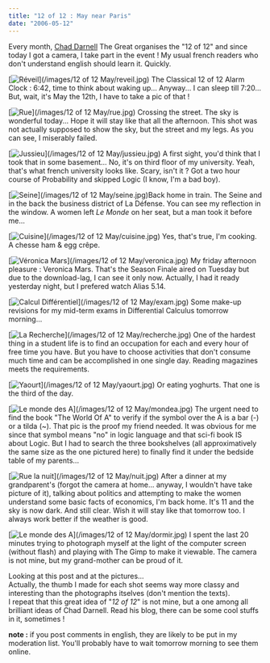 ```yaml
---
title: "12 of 12 : May near Paris"
date: "2006-05-12"
---
```


Every month, [Chad Darnell](http://chaddarnell.typepad.com/runchadrun2/2006/05/12_of_12_may_2.html) The Great organises the "12 of 12" and since today I got a camera, I take part in the event ! My usual french readers who don't understand english should learn it. Quickly.

[![Réveil](images/ap_reveil.jpg)](/images/12 of 12 May/reveil.jpg) The Classical 12 of 12 Alarm Clock : 6:42, time to think about waking up... Anyway... I can sleep till 7:20... But, wait, it's May the 12th, I have to take a pic of that !  
  
  
  
  
  

[![Rue](images/ap_rue.jpg)](/images/12 of 12 May/rue.jpg) Crossing the street. The sky is wonderful today... Hope it will stay like that all the afternoon. This shot was not actually supposed to show the sky, but the street and my legs. As you can see, I miserably failed.  
  
  
  
  

[![Jussieu](images/ap_jussieu.jpg)](/images/12 of 12 May/jussieu.jpg) A first sight, you'd think that I took that in some basement... No, it's on third floor of my university. Yeah, that's what french university looks like. Scary, isn't it ? Got a two hour course of Probability and skipped Logic (I know, I'm a bad boy).  
  
  
  
  

[![Seine](images/ap_seine.jpg)](/images/12 of 12 May/seine.jpg)Back home in train. The Seine and in the back the business district of La Défense. You can see my reflection in the window. A women left _Le Monde_ on her seat, but a man took it before me...  
  
  
  
  

[![Cuisine](images/ap_cuisine.jpg)](/images/12 of 12 May/cuisine.jpg) Yes, that's true, I'm cooking. A chesse ham & egg crêpe.  
  
  
  
  
  
  
  

[![Véronica Mars](images/ap_veronica.jpg)](/images/12 of 12 May/veronica.jpg) My friday afternoon pleasure : Veronica Mars. That's the Season Finale aired on Tuesday but due to the download-lag, I can see it only now. Actually, I had it ready yesterday night, but I prefered watch Alias 5.14. 
  
  
  
  

[![Calcul Différentiel](images/ap_exam.jpg)](/images/12 of 12 May/exam.jpg) Some make-up revisions for my mid-term exams in Differential Calculus tomorrow morning...  
  
  
  
  
  
  

[![La Recherche](images/ap_recherche.jpg)](/images/12 of 12 May/recherche.jpg) One of the hardest thing in a student life is to find an occupation for each and every hour of free time you have. But you have to choose activities that don't consume much time and can be accomplished in one single day. Reading magazines meets the requirements.  
  
  
  
  

[![Yaourt](images/ap_yaourt.jpg)](/images/12 of 12 May/yaourt.jpg) Or eating yoghurts. That one is the third of the day.  
  
  
  
  
  
  
  

[![Le monde des A](images/ap_mondea.jpg)](/images/12 of 12 May/mondea.jpg) The urgent need to find the book "The World Of A" to verify if the symbol over the A is a bar (-) or a tilda (~). That pic is the proof my friend needed. It was obvious for me since that symbol means "no" in logic language and that sci-fi book IS about Logic. But I had to search the three bookshelves (all approximatively the same size as the one pictured here) to finally find it under the bedside table of my parents...  
  
  
  

[![Rue la nuit](images/ap_nuit.jpg)](/images/12 of 12 May/nuit.jpg) After a dinner at my grandparent's (forgot the camera at home... anyway, I wouldn't have take picture of it), talking about politics and attempting to make the women understand some basic facts of economics, I'm back home. It's 11 and the sky is now dark. And still clear. Wish it will stay like that tomorrow too. I always work better if the weather is good.  
  
  
  

[![Le monde des A](images/ap_dormir.jpg)](/images/12 of 12 May/dormir.jpg) I spent the last 20 minutes trying to photograph myself at the light of the computer screen (without flash) and playing with The Gimp to make it viewable. The camera is not mine, but my grand-mother can be proud of it.  
  
  
  
  
  
  

Looking at this post and at the pictures...  
Actually, the thumb I made for each shot seems way more classy and interesting than the photographs itselves (don't mention the texts).  
I repeat that this great idea of "_12 of 12_" is not mine, but a one among all brilliant ideas of Chad Darnell. Read his blog, there can be some cool stuffs in it, sometimes !

**note :** if you post comments in english, they are likely to be put in my moderation list. You'll probably have to wait tomorrow morning to see them online.
